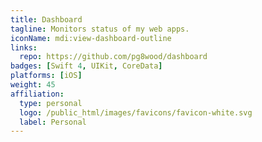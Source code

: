 ```yaml
---
title: Dashboard
tagline: Monitors status of my web apps.
iconName: mdi:view-dashboard-outline
links:
  repo: https://github.com/pg8wood/dashboard
badges: [Swift 4, UIKit, CoreData]
platforms: [iOS]
weight: 45
affiliation:
  type: personal
  logo: /public_html/images/favicons/favicon-white.svg
  label: Personal
---
```

